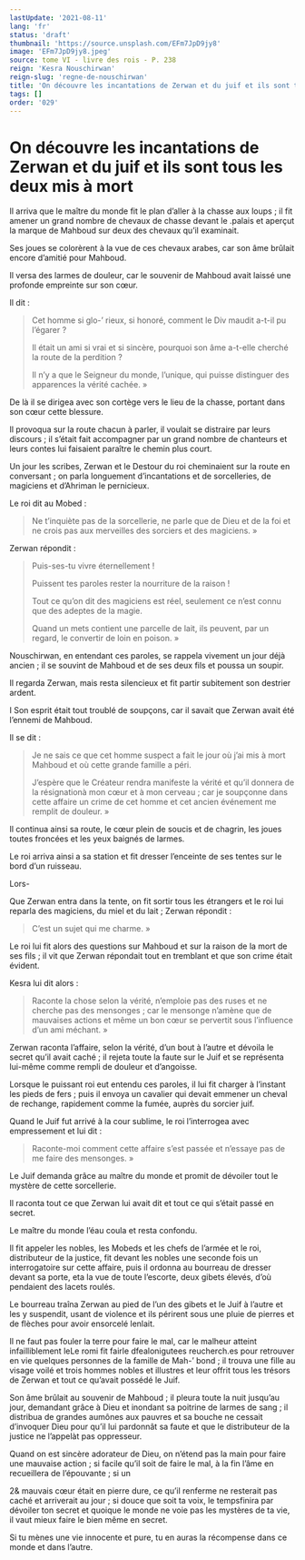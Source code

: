 ```yaml
---
lastUpdate: '2021-08-11'
lang: 'fr'
status: 'draft'
thumbnail: 'https://source.unsplash.com/EFm7JpD9jy8'
image: 'EFm7JpD9jy8.jpeg'
source: tome VI - livre des rois - P. 238
reign: 'Kesra Nouschirwan'
reign-slug: 'regne-de-nouschirwan'
title: 'On découvre les incantations de Zerwan et du juif et ils sont tous les deux mis à mort | Le Livre des Rois | Shâhnâmeh'
tags: []
order: '029'
---
```


<!-- LTeX: language=fr -->

# On découvre les incantations de Zerwan et du juif et ils sont tous les deux mis à mort

Il arriva que le maître du monde fit le plan d’aller à la chasse aux loups ; il fit amener un grand nombre de chevaux de chasse devant le .palais et aperçut la marque de Mahboud sur deux des chevaux qu’il examinait.

Ses joues se colorèrent à la vue de ces chevaux arabes, car son âme brûlait encore d’amitié pour Mahboud.

Il versa des larmes de douleur, car le souvenir de Mahboud avait laissé une profonde empreinte sur son cœur.

Il dit :

> Cet homme si glo-’ rieux, si honoré, comment le Div maudit a-t-il pu l’égarer ?
>
> Il était un ami si vrai et si sincère, pourquoi son âme a-t-elle cherché la route de la perdition ?
>
> Il n’y a que le Seigneur du monde, l’unique, qui puisse distinguer des apparences la vérité cachée. »

De là il se dirigea avec son cortège vers le lieu de la chasse, portant dans son cœur cette blessure.

Il provoqua sur la route chacun à parler, il voulait se distraire par leurs discours ; il s’était fait accompagner par un grand nombre de chanteurs et leurs contes lui faisaient paraître le chemin plus court.

Un jour les scribes, Zerwan et le Destour du roi cheminaient sur la route en conversant ; on parla longuement d’incantations et de sorcelleries, de magiciens et d’Ahriman le pernicieux.

Le roi dit au Mobed :

> Ne t’inquiète pas de la sorcellerie, ne parle que de Dieu et de la foi et ne crois pas aux merveilles des sorciers et des magiciens. »

Zerwan répondit :

> Puis-ses-tu vivre éternellement !
>
> Puissent tes paroles rester la nourriture de la raison !
>
> Tout ce qu’on dit des magiciens est réel, seulement ce n’est connu que des adeptes de la magie.
>
> Quand un mets contient une parcelle de lait, ils peuvent, par un regard, le convertir de loin en poison. »

Nouschirwan, en entendant ces paroles, se rappela vivement un jour déjà ancien ; il se souvint de Mahboud et de ses deux fils et poussa un soupir.

Il regarda Zerwan, mais resta silencieux et fit partir subitement son destrier ardent.

I Son esprit était tout troublé de soupçons, car il savait que Zerwan avait été l’ennemi de Mahboud.

Il se dit :

> Je ne sais ce que cet homme suspect a fait le jour où j’ai mis à mort Mahboud et où cette grande famille a péri.
>
> J’espère que le Créateur rendra manifeste la vérité et qu’il donnera de la résignationà mon cœur et à mon cerveau ; car je soupçonne dans cette affaire un crime de cet homme et cet ancien événement me remplit de douleur. »

Il continua ainsi sa route, le cœur plein de soucis et de chagrin, les joues toutes froncées et les yeux baignés de larmes.

Le roi arriva ainsi a sa station et fit dresser l’enceinte de ses tentes sur le bord d’un ruisseau.

Lors-

Que Zerwan entra dans la tente, on fit sortir tous les étrangers et le roi lui reparla des magiciens, du miel et du lait ; Zerwan répondit :

> C’est un sujet qui me charme. »

Le roi lui fit alors des questions sur Mahboud et sur la raison de la mort de ses fils ; il vit que Zerwan répondait tout en tremblant et que son crime était évident.

Kesra lui dit alors :

> Raconte la chose selon la vérité, n’emploie pas des ruses et ne cherche pas des mensonges ; car le mensonge n’amène que de mauvaises actions et même un bon cœur se pervertit sous l’influence d’un ami méchant. »

Zerwan raconta l’affaire, selon la vérité, d’un bout à l’autre et dévoila le secret qu’il avait caché ; il rejeta toute la faute sur le Juif et se représenta lui-même comme rempli de douleur et d’angoisse.

Lorsque le puissant roi eut entendu ces paroles, il lui fit charger à l’instant les pieds de fers ; puis il envoya un cavalier qui devait emmener un cheval de rechange, rapidement comme la fumée, auprès du sorcier juif.

Quand le Juif fut arrivé à la cour sublime, le roi l’interrogea avec empressement et lui dit :

> Raconte-moi comment cette affaire s’est passée et n’essaye pas de me faire des mensonges. »

Le Juif demanda grâce au maître du monde et promit de dévoiler tout le mystère de cette sorcellerie.

Il raconta tout ce que Zerwan lui avait dit et tout ce qui s’était passé en secret.

Le maître du monde l’éau coula et resta confondu.

Il fit appeler les nobles, les Mobeds et les chefs de l’armée et le roi, distributeur de la justice, fit devant les nobles une seconde fois un interrogatoire sur cette affaire, puis il ordonna au bourreau de dresser devant sa porte, eta la vue de toute l’escorte, deux gibets élevés, d’où
pendaient des lacets roulés.

Le bourreau traîna Zerwan au pied de l’un des gibets et le Juif à l’autre et les y suspendit, usant de violence et ils périrent sous une pluie de pierres et de flèches pour avoir ensorcelé lenlait.

Il ne faut pas fouler la terre pour faire le mal, car le malheur atteint infailliblement leLe romi fit fairle dfealonigutees reucherch.es pour retrouver en vie quelques personnes de la famille de Mah-’
bond ; il trouva une fille au visage voilé et trois hommes nobles et illustres et leur offrit tous les trésors de Zerwan et tout ce qu’avait possédé le Juif.

Son âme brûlait au souvenir de Mahboud ; il pleura toute la nuit jusqu’au jour, demandant grâce à Dieu et inondant sa poitrine de larmes de sang ; il distribua de grandes aumônes aux pauvres et sa bouche ne cessait d’invoquer Dieu pour qu’il lui pardonnât sa faute et que le distributeur de la justice ne l’appelàt pas oppresseur.

Quand on est sincère adorateur de Dieu, on n’étend pas la main pour faire une mauvaise action ; si facile qu’il soit de faire le mal, à la fin l’âme en recueillera de l’épouvante ; si un

2&
mauvais cœur était en pierre dure, ce qu’il renferme ne resterait pas caché et arriverait au jour ; si douce que soit ta voix, le tempsfinira par dévoiler ton secret et quoique le monde ne voie pas les mystères de ta vie, il vaut mieux faire le bien même en secret.

Si tu mènes une vie innocente et pure, tu en auras la récompense dans ce monde et dans l’autre.
